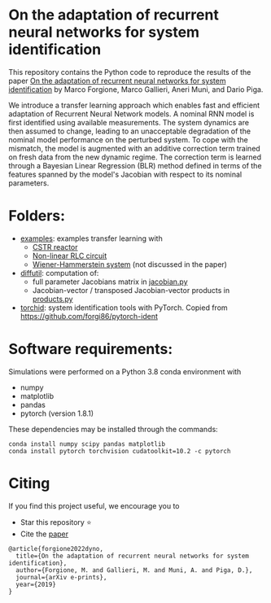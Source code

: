 # On the adaptation of recurrent neural networks for system identification

This repository contains the Python code to reproduce the results
of the paper [On the adaptation of recurrent neural networks for system identification](https://arxiv.org/pdf/2006.02250.pdf) by Marco Forgione, Marco Gallieri, Aneri Muni, and Dario Piga.



We introduce a transfer learning approach which enables fast and efficient adaptation
of Recurrent Neural Network models. A nominal RNN model is first identified using available measurements.
The system dynamics are then assumed to change, leading to an unacceptable degradation of the nominal model performance  on the perturbed system.
To cope with the  mismatch, the model is augmented  with an additive correction term trained on fresh data from the new dynamic regime.
The correction term is learned through a Bayesian Linear Regression (BLR) method defined
in terms of the features spanned by the model's Jacobian with respect to its nominal parameters.

# Folders:
* [examples](examples): examples transfer learning with
  * [CSTR reactor](examples/CSRT_LSTM)
  * [Non-linear RLC circuit](examples/RLC_SS_NL)
  * [Wiener-Hammerstein system](examples/WH) (not discussed in the paper)
* [diffutil](diffutil): computation of:
  * full parameter Jacobians matrix in [jacobian.py](diffutil/jacobian.py)
  * Jacobian-vector / transposed Jacobian-vector products in [products.py](diffutil/products.py)
* [torchid](torchid):  system identification tools with PyTorch. Copied from https://github.com/forgi86/pytorch-ident


# Software requirements:
Simulations were performed on a Python 3.8 conda environment with

 * numpy
 * matplotlib
 * pandas
 * pytorch (version 1.8.1)
 
These dependencies may be installed through the commands:

```
conda install numpy scipy pandas matplotlib
conda install pytorch torchvision cudatoolkit=10.2 -c pytorch
```

# Citing

If you find this project useful, we encourage you to

* Star this repository :star: 
* Cite the [paper](https://onlinelibrary.wiley.com/doi/abs/10.1002/acs.3216) 
```
@article{forgione2022dyno,
  title={On the adaptation of recurrent neural networks for system identification},
  author={Forgione, M. and Gallieri, M. and Muni, A. and Piga, D.},
  journal={arXiv e-prints},
  year={2019}
}
```
